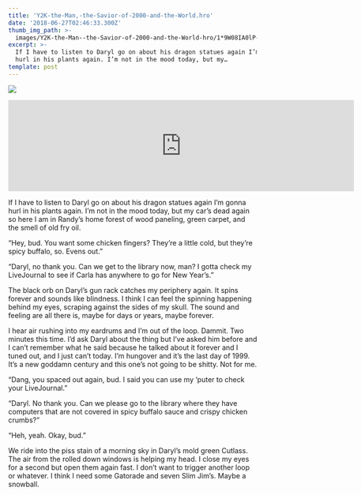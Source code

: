 ```yaml
---
title: 'Y2K-the-Man,-the-Savior-of-2000-and-the-World.hro'
date: '2018-06-27T02:46:33.300Z'
thumb_img_path: >-
  images/Y2K-the-Man--the-Savior-of-2000-and-the-World-hro/1*9W08IA0lP-r9l-ilF5j2nA.jpeg
excerpt: >-
  If I have to listen to Daryl go on about his dragon statues again I’m gonna
  hurl in his plants again. I’m not in the mood today, but my…
template: post
---
```

![](/images/Y2K-the-Man--the-Savior-of-2000-and-the-World-hro/1*9W08IA0lP-r9l-ilF5j2nA.jpeg)

<iframe src="https://play.ht/embed/?article_url=https://medium.com/_p/y2k-the-man-the-savior-of-2000-and-the-world-hro-d97696bea4cd" width="700" height="185" frameborder="0" scrolling="no"></iframe>

If I have to listen to Daryl go on about his dragon statues again I’m gonna hurl in his plants again. I’m not in the mood today, but my car’s dead again so here I am in Randy’s home forest of wood paneling, green carpet, and the smell of old fry oil.

“Hey, bud. You want some chicken fingers? They’re a little cold, but they’re spicy buffalo, so. Evens out.”

“Daryl, no thank you. Can we get to the library now, man? I gotta check my LiveJournal to see if Carla has anywhere to go for New Year’s.”

The black orb on Daryl’s gun rack catches my periphery again. It spins forever and sounds like blindness. I think I can feel the spinning happening behind my eyes, scraping against the sides of my skull. The sound and feeling are all there is, maybe for days or years, maybe forever.

I hear air rushing into my eardrums and I’m out of the loop. Dammit. Two minutes this time. I’d ask Daryl about the thing but I’ve asked him before and I can’t remember what he said because he talked about it forever and I tuned out, and I just can’t today. I’m hungover and it’s the last day of 1999. It’s a new goddamn century and this one’s not going to be shitty. Not for me.

“Dang, you spaced out again, bud. I said you can use my ‘puter to check your LiveJournal.”

“Daryl. No thank you. Can we please go to the library where they have computers that are not covered in spicy buffalo sauce and crispy chicken crumbs?”

“Heh, yeah. Okay, bud.”

We ride into the piss stain of a morning sky in Daryl’s mold green Cutlass. The air from the rolled down windows is helping my head. I close my eyes for a second but open them again fast. I don’t want to trigger another loop or whatever. I think I need some Gatorade and seven Slim Jim’s. Maybe a snowball.
